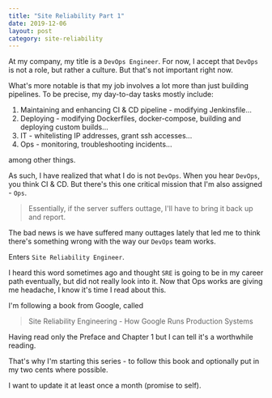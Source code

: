 ```yaml
---
title: "Site Reliability Part 1"
date: 2019-12-06
layout: post
category: site-reliability
---
```


At my company, my title is a `DevOps Engineer`. For now, I accept that `DevOps` is not a role, but rather a culture. But that's not important right now.

What's more notable is that my job involves a lot more than just building pipelines. To be precise, my day-to-day tasks mostly include:

1. Maintaining and enhancing CI & CD pipeline - modifying Jenkinsfile...
2. Deploying - modifying Dockerfiles, docker-compose, building and deploying custom builds...
3. IT - whitelisting IP addresses, grant ssh accesses...
4. Ops - monitoring, troubleshooting incidents...

among other things.

As such, I have realized that what I do is not `DevOps`. When you hear `DevOps`, you think CI & CD. But there's this one critical mission that I'm also assigned - `Ops`.

> Essentially, if the server suffers outtage, I'll have to bring it back up and report.

The bad news is we have suffered many outtages lately that led me to think there's something wrong with the way our `DevOps` team works.

Enters `Site Reliability Engineer`.

I heard this word sometimes ago and thought `SRE` is going to be in my career path eventually, but did not really look into it. Now that Ops works are giving me headache, I know it's time I read about this.

I'm following a book from Google, called

> Site Reliability Engineering - How Google Runs Production Systems

Having read only the Preface and Chapter 1 but I can tell it's a worthwhile reading.

That's why I'm starting this series - to follow this book and optionally put in my two cents where possible.

I want to update it at least once a month (promise to self).
